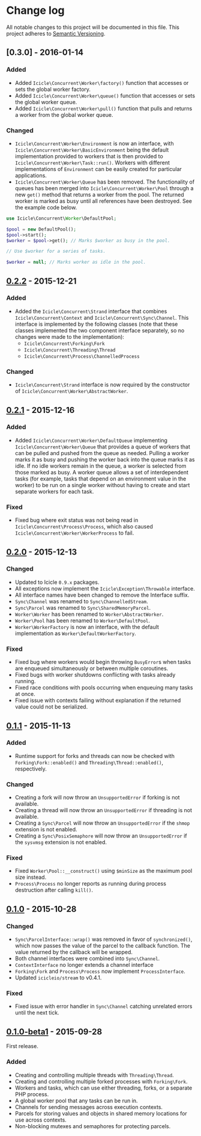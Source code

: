 # Change log
All notable changes to this project will be documented in this file. This project adheres to [Semantic Versioning](http://semver.org/).

## [0.3.0] - 2016-01-14
### Added
- Added `Icicle\Concurrent\Worker\factory()` function that accesses or sets the global worker factory.
- Added `Icicle\Concurrent\Worker\queue()` function that accesses or sets the global worker queue.
- Added `Icicle\Concurrent\Worker\pull()` function that pulls and returns a worker from the global worker queue.

### Changed
- `Icicle\Concurrent\Worker\Environment` is now an interface, with `Icicle\Concurrent\Worker\BasicEnvironment` being the default implementation provided to workers that is then provided to `Icicle\Concurrent\Worker\Task::run()`. Workers with different implementations of `Environment` can be easily created for particular applications.
- `Icicle\Concurrent\Worker\Queue` has been removed. The functionality of queues has been merged into `Icicle\Concurrent\Worker\Pool` through a new `get()` method that returns a worker from the pool. The returned worker is marked as busy until all references have been destroyed. See the example code below.

```php
use Icicle\Concurrent\Worker\DefaultPool;

$pool = new DefaultPool();
$pool->start();
$worker = $pool->get(); // Marks $worker as busy in the pool.

// Use $worker for a series of tasks.

$worker = null; // Marks worker as idle in the pool.
```

## [0.2.2] - 2015-12-21
### Added
- Added the `Icicle\Concurrent\Strand` interface that combines `Icicle\Concurrent\Context` and `Icicle\Concurrent\Sync\Channel`. This interface is implemented by the following classes (note that these classes implemented the two component interface separately, so no changes were made to the implementation):
    - `Icicle\Concurrent\Forking\Fork`
    - `Icicle\Concurrent\Threading\Thread`
    - `Icicle\Concurrent\Process\ChannelledProcess`
    
### Changed
- `Icicle\Concurrent\Strand` interface is now required by the constructor of `Icicle\Concurrent\Worker\AbstractWorker`.


## [0.2.1] - 2015-12-16
### Added
- Added `Icicle\Concurrent\Worker\DefaultQueue` implementing `Icicle\Concurrent\Worker\Queue` that provides a queue of workers that can be pulled and pushed from the queue as needed. Pulling a worker marks it as busy and pushing the worker back into the queue marks it as idle. If no idle workers remain in the queue, a worker is selected from those marked as busy. A worker queue allows a set of interdependent tasks (for example, tasks that depend on an environment value in the worker) to be run on a single worker without having to create and start separate workers for each task.

### Fixed
- Fixed bug where exit status was not being read in `Icicle\Concurrent\Process\Process`, which also caused `Icicle\Concurrent\Worker\WorkerProcess` to fail.

## [0.2.0] - 2015-12-13
### Changed
- Updated to Icicle `0.9.x` packages.
- All exceptions now implement the `Icicle\Exception\Throwable` interface.
- All interface names have been changed to remove the Interface suffix.
- `Sync\Channel` was renamed to `Sync\ChannelledStream`.
- `Sync\Parcel` was renamed to `Sync\SharedMemoryParcel`.
- `Worker\Worker` has been renamed to `Worker\AbstractWorker`.
- `Worker\Pool` has been renamed to `Worker\DefaultPool`.
- `Worker\WorkerFactory` is now an interface, with the default implementation as `Worker\DefaultWorkerFactory`.

### Fixed
- Fixed bug where workers would begin throwing `BusyError`s when tasks are enqueued simultaneously or between multiple coroutines.
- Fixed bugs with worker shutdowns conflicting with tasks already running.
- Fixed race conditions with pools occurring when enqueuing many tasks at once.
- Fixed issue with contexts failing without explanation if the returned value could not be serialized.


## [0.1.1] - 2015-11-13
### Added
- Runtime support for forks and threads can now be checked with `Forking\Fork::enabled()` and `Threading\Thread::enabled()`, respectively.

### Changed
- Creating a fork will now throw an `UnsupportedError` if forking is not available.
- Creating a thread will now throw an `UnsupportedError` if threading is not available.
- Creating a `Sync\Parcel` will now throw an `UnsupportedError` if the `shmop` extension is not enabled.
- Creating a `Sync\PosixSemaphore` will now throw an `UnsupportedError` if the `sysvmsg` extension is not enabled.

### Fixed
- Fixed `Worker\Pool::__construct()` using `$minSize` as the maximum pool size instead.
- `Process\Process` no longer reports as running during process destruction after calling `kill()`.


## [0.1.0] - 2015-10-28
### Changed
- `Sync\ParcelInterface::wrap()` was removed in favor of `synchronized()`, which now passes the value of the parcel to the callback function. The value returned by the callback will be wrapped.
- Both channel interfaces were combined into `Sync\Channel`.
- `ContextInterface` no longer extends a channel interface
- `Forking\Fork` and `Process\Process` now implement `ProcessInterface`.
- Updated `icicleio/stream` to v0.4.1.

### Fixed
- Fixed issue with error handler in `Sync\Channel` catching unrelated errors until the next tick.


## [0.1.0-beta1] - 2015-09-28
First release.

### Added
- Creating and controlling multiple threads with `Threading\Thread`.
- Creating and controlling multiple forked processes with `Forking\Fork`.
- Workers and tasks, which can use either threading, forks, or a separate PHP process.
- A global worker pool that any tasks can be run in.
- Channels for sending messages across execution contexts.
- Parcels for storing values and objects in shared memory locations for use across contexts.
- Non-blocking mutexes and semaphores for protecting parcels.


[0.2.2]: https://github.com/icicleio/concurrent/releases/tag/v0.2.2
[0.2.1]: https://github.com/icicleio/concurrent/releases/tag/v0.2.1
[0.2.0]: https://github.com/icicleio/concurrent/releases/tag/v0.2.0
[0.1.1]: https://github.com/icicleio/concurrent/releases/tag/v0.1.1
[0.1.0]: https://github.com/icicleio/concurrent/releases/tag/v0.1.0
[0.1.0-beta1]: https://github.com/icicleio/concurrent/releases/tag/v0.1.0-beta1
